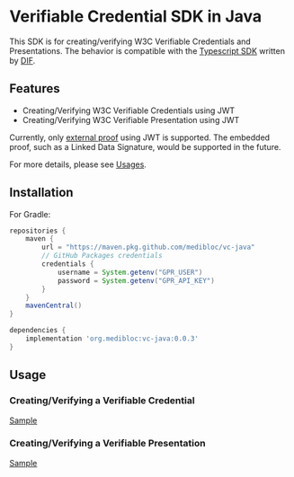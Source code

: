 # Verifiable Credential SDK in Java 

This SDK is for creating/verifying W3C Verifiable Credentials and Presentations.
The behavior is compatible with the [Typescript SDK](https://github.com/decentralized-identity/did-jwt-vc) written by [DIF](https://identity.foundation).

## Features

- Creating/Verifying W3C Verifiable Credentials using JWT
- Creating/Verifying W3C Verifiable Presentation using JWT

Currently, only [external proof](https://www.w3.org/TR/vc-data-model/#proofs-signatures) using JWT is supported.
The embedded proof, such as a Linked Data Signature, would be supported in the future.

For more details, please see [Usages](#usage).

## Installation

For Gradle:
```gradle
repositories {
    maven {
        url = "https://maven.pkg.github.com/medibloc/vc-java"
        // GitHub Packages credentials
        credentials {
            username = System.getenv("GPR_USER")
            password = System.getenv("GPR_API_KEY")
        }
    }
    mavenCentral()
}

dependencies {
    implementation 'org.medibloc:vc-java:0.0.3'
}
```

## Usage

### Creating/Verifying a Verifiable Credential

[Sample](src/test/java/org/medibloc/vc/verifiable/jwt/JwtVerifiableCredentialTest.java)

### Creating/Verifying a Verifiable Presentation

[Sample](src/test/java/org/medibloc/vc/verifiable/jwt/JwtVerifiablePresentationTest.java)
